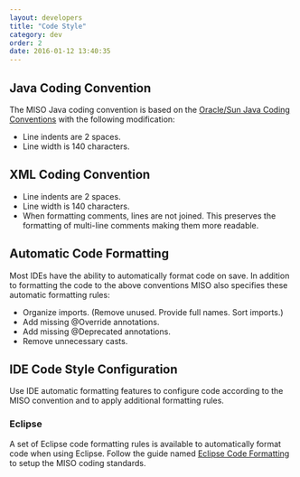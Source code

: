 ```yaml
---
layout: developers
title: "Code Style"
category: dev
order: 2
date: 2016-01-12 13:40:35
---
```



## Java Coding Convention

The MISO Java coding convention is based on the [Oracle/Sun Java Coding Conventions](http://www.oracle.com/technetwork/java/codeconvtoc-136057.html) with the following modification:

*   Line indents are 2 spaces.
*   Line width is 140 characters.

## XML Coding Convention

*   Line indents are 2 spaces.
*   Line width is 140 characters.
*   When formatting comments, lines are not joined. This preserves the formatting of multi-line comments making them more readable.

## Automatic Code Formatting

Most IDEs have the ability to automatically format code on save. In addition to formatting the code to the above conventions MISO also specifies these automatic formatting rules:

*   Organize imports. (Remove unused. Provide full names. Sort imports.)
*   Add missing @Override annotations.
*   Add missing @Deprecated annotations.
*   Remove unnecessary casts.

## IDE Code Style Configuration

Use IDE automatic formatting features to configure code according to the MISO convention and to apply additional formatting rules.

### Eclipse

A set of Eclipse code formatting rules is available to automatically format code when using Eclipse. Follow the guide named [Eclipse Code Formatting](/display/MISO/Eclipse+Code+Formatting) to setup the MISO coding standards.
